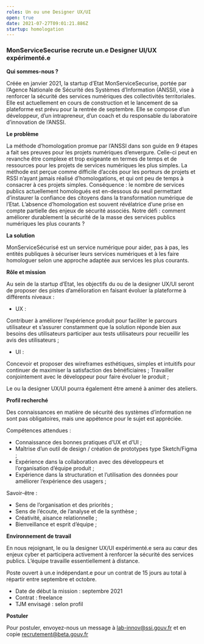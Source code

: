 ```yaml
---
roles: Un ou une Designer UX/UI
open: true
date: 2021-07-27T09:01:21.886Z
startup: homologation
---
```

### MonServiceSecurise recrute un.e Designer UI/UX expérimenté.e

**Qui sommes-nous ?**

Créée en janvier 2021, la startup d’Etat MonServiceSecurise, portée par l’Agence Nationale de Sécurité des Systèmes d’Information (ANSSI), vise à renforcer la sécurité des services numériques des collectivités territoriales. Elle est actuellement en cours de construction et le lancement de sa plateforme est prévu pour la rentrée de septembre.
Elle se compose d’un développeur, d’un intrapreneur, d’un coach et du responsable du laboratoire d’innovation de l’ANSSI.

**Le problème**

La méthode d’homologation promue par l’ANSSI dans son guide en 9 étapes a fait ses preuves pour les projets numériques d’envergure. Celle-ci peut en revanche être complexe et trop exigeante en termes de temps et de ressources pour les projets de services numériques les plus simples. La méthode est perçue comme difficile d’accès pour les porteurs de projets et RSSI n’ayant jamais réalisé d’homologations, et qui ont peu de temps à consacrer à ces projets simples.
Conséquence : le nombre de services publics actuellement homologués est en-dessous du seuil permettant d’instaurer la confiance des citoyens dans la transformation numérique de l’Etat. L’absence d’homologation est souvent révélatrice d’une prise en compte partielle des enjeux de sécurité associés.
Notre défi : comment améliorer durablement la sécurité de la masse des services publics numériques les plus courants ?

**La solution** 

MonServiceSécurisé est un service numérique pour aider, pas à pas, les entités publiques à sécuriser leurs services numériques et à les faire homologuer selon une approche adaptée aux services les plus courants.

**Rôle et mission** 

Au sein de la startup d’Etat, les objectifs du ou de la designer UX/UI seront de proposer des pistes d’amélioration en faisant évoluer la plateforme à différents niveaux : 

* UX : 

Contribuer à améliorer l’expérience produit pour faciliter le parcours utilisateur et s’assurer constamment que la solution réponde bien aux besoins des utilisateurs participer aux tests utilisateurs pour recueillir les avis des utilisateurs ;

* UI :

Concevoir et proposer des wireframes esthétiques, simples et intuitifs pour continuer de maximiser la satisfaction des bénéficiaires ;
Travailler conjointement avec le développeur pour faire évoluer le produit ;

Le ou la designer UX/UI pourra également être amené à animer des ateliers.    

**Profil recherché** 

Des connaissances en matière de sécurité des systèmes d’information ne sont pas obligatoires, mais une appétence pour le sujet est appréciée. 

Compétences attendues :

* Connaissance des bonnes pratiques d’UX et d’UI ;
* Maîtrise d’un outil de design / création de prototypes type Sketch/Figma ;
* Expérience dans la collaboration avec des développeurs et l’organisation d’équipe produit ;
* Expérience dans la structuration et l’utilisation des données pour améliorer l’expérience des usagers ;



Savoir-être :

* Sens de l’organisation et des priorités ;
* Sens de l’écoute, de l’analyse et de la synthèse ; 
* Créativité, aisance relationnelle ;
* Bienveillance et esprit d’équipe ;

**Environnement de travail** 

En nous rejoignant, le ou la designer UX/UI expérimenté.e sera au cœur des enjeux cyber et participera activement à renforcer la sécurité des services publics.
L’équipe travaille essentiellement à distance.

Poste ouvert à un.e indépendant.e pour un contrat de 15 jours au total à répartir entre septembre et octobre. 

* Date de début la mission : septembre 2021 
* Contrat : freelance 
* TJM envisagé : selon profil 

**Postuler** 

Pour postuler, envoyez-nous un message à lab-innov@ssi.gouv.fr et en copie recrutement@beta.gouv.fr